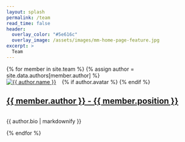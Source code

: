 ```yaml
---
layout: splash
permalink: /team
read_time: false
header:
  overlay_color: "#5e616c"
  overlay_image: /assets/images/mm-home-page-feature.jpg
excerpt: >
  Team   
---
```

<div itemscope itemtype="https://schema.org/Person">
{% for member in site.team %}
  {% assign author = site.data.authors[member.author] %}
  <div style='overflow:auto'>
  {% if author.avatar %}
    <div class="author__avatar" style="float:left;margin-right: 15px;">
        <a href="{{ member.url | relative_url }}">
          <img src="{{ author.avatar | relative_url }}" alt="{{ author.name }}" itemprop="image">
        </a>
    </div>
  {% endif %}
  <h2 style="float: left;">
    <a href="{{ member.url }}">
      {{ member.author }} - {{ member.position }}
    </a>
  </h2>
  </div>
  <p>{{ author.bio | markdownify }}</p>
{% endfor %}
</div>